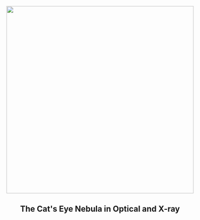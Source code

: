 
<p align="center"><img src="https://apod.nasa.gov/apod/image/2401/CatsEye_HubblePohl_960.jpg" width="500" height="500"></p>
<h2 align="center"> The Cat's Eye Nebula in Optical and X-ray </h2>
